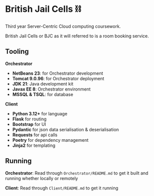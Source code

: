 # British Jail Cells ⛓️

Third year Server-Centric Cloud computing coursework.

British Jail Cells or BJC as it will referred to is a room booking service.

## Tooling

**Orchestrator**
- **NetBeans 23**: for Orchestrator development
- **Tomcat 9.0.96**: for Orchestrator deployment
- **JDK 21**: Java development kit
- **Javax EE 8**: Orchestrator environment
- **MSSQL & TSQL**: for database

**Client**
- **Python 3.12+** for language
- **Flask** for routing
- **Bootstrap** for UI
- **Pydantic** for json data serialisation & deserialisation
- **Requests** for api calls
- **Poetry** for dependency management
- **Jinja2** for templating

## Running

**Orchestrator**: Read through `Orchestrator/README.md` to get it built and running whether locally or remotely

**Client**: Read through `Client/README.md` to get it running
